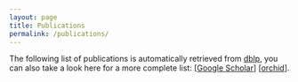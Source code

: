 ```yaml
---
layout: page
title: Publications
permalink: /publications/
---
```


The following list of publications is automatically retrieved from 
[dblp](https://dblp.org/pid/167/1074.html), you can also take a look here for a more complete list: 
[[Google Scholar](https://scholar.google.com/citations?user=-h5w30sAAAAJ&hl=en)]
[[orchid](https://orcid.org/0000-0002-8773-1070)].

<div id='publications'>
</div>
